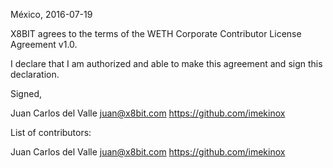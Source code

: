 México, 2016-07-19

X8BIT agrees to the terms of the WETH Corporate Contributor License
Agreement v1.0.

I declare that I am authorized and able to make this agreement and sign this
declaration.

Signed,

Juan Carlos del Valle juan@x8bit.com https://github.com/imekinox

List of contributors:

Juan Carlos del Valle juan@x8bit.com https://github.com/imekinox